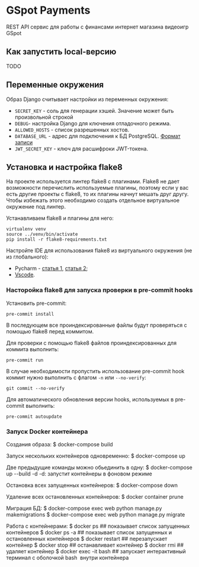 # GSpot Payments

REST API сервис для работы с финансами интернет магазина видеоигр GSpot


## Как запустить local-версию

TODO

## Переменные окружения

Образ Django считывает настройки из переменных окружения:
- `SECRET_KEY` - соль для генерации хэшей. Значение может быть произвольной строкой
- `DEBUG`- настройка Django для ключения отладочного режима.
- `ALLOWED_HOSTS` - список разрешенных хостов.
- `DATABASE_URL` - адрес для подключения к БД PostgreSQL. [Формат записи](https://github.com/jacobian/dj-database-url#url-schema)
- `JWT_SECRET_KEY` - ключ для расшифроки JWT-токена.

## Установка и настройка flake8
На проекте используется линтер flake8 с плагинами. Flake8 не дает возможности перечислить используемые плагины,
поэтому если у вас есть другие проекты с flake8, то их плагины начнут мешать друг другу. Чтобы избежать этого
необходимо создать отдельное виртуальное окружение под линтер.

Устанавливаем flake8 и плагины для него:
```shell
virtualenv venv
source ../venv/bin/activate
pip install -r flake8-requirements.txt
```

Настройте IDE для использования flake8 из виртуального окружения (не из глобального):
- Pycharm - [статья 1](https://melevir.medium.com/pycharm-loves-flake-671c7fac4f52), [статья 2](https://habr.com/en/company/dataart/blog/318776/);
- [Vscode](https://stackoverflow.com/questions/54160207/using-flake8-in-vscode/54160321#54160321).

### Насторойка flake8 для запуска проверки в pre-commit hooks

Установить pre-commit:
```shell
pre-commit install
```

В последующем все проиндексированные файлы будут проверяться с помощью flake8 перед коммитом.

Для проверки с помощью flake8 файлов проиндексированных для коммита выполнить:
```shell
pre-commit run  
```
В случае необходимости пропустить использование pre-commit hook коммит нужно выполнить с флагом `-n` или `--no-verify`:
```shell
git commit --no-verify
```
Для автоматического обновления версии hooks, используемых в pre-commit выполнить:
```shell
pre-commit autoupdate
```

### Запуск Docker  контейнера

Создания образа:
$ docker-compose build
 
Запуск нескольких контейнеров одновременно:
$ docker-compose up

Две предыдущие команды можно обьединить в одну:
$ docker-compose up --build -d
    -d: запустит контейнеры в фоновом режиме

Остановка всех запущенных контейнеров:
$ docker-compose down

Удаление всех остановленных контейнеров:
$ docker container prune

Миграция БД:
$ docker-compose exec web python manage.py makemigrations
$ docker-compose exec web python manage.py migrate

Работа с контейнерами:
$ docker ps                            ## показывает список запущенных контейнеров
$ docker ps -a                         ## показывает список запущенных и остановленных контейнеров
$ docker restart <Container ID>        ## перезапускает контейнер
$ docker stop <Container ID>           ## останавливает контейнер
$ docker rmi <Container ID>            ## удаляет контейнер
$ docker exec -it <Container ID> bash  ## запускает интерактивный терминал с оболочкой bash  внутри контейнера